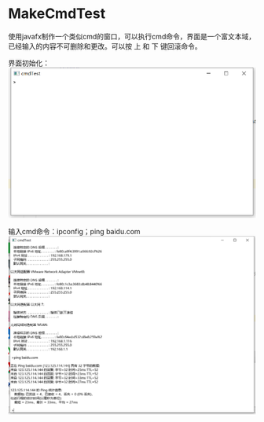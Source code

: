 # MakeCmdTest
使用javafx制作一个类似cmd的窗口，可以执行cmd命令，界面是一个富文本域，已经输入的内容不可删除和更改。可以按 上 和 下 键回滚命令。
 
界面初始化：
![Image text](https://github.com/yanzhao77/MakeCmdTest/blob/master/src/images/%E5%BE%AE%E4%BF%A1%E5%9B%BE%E7%89%87_20190713155959.png)


输入cmd命令：ipconfig；ping baidu.com
![Image text](https://github.com/yanzhao77/MakeCmdTest/blob/master/src/images/%E5%BE%AE%E4%BF%A1%E5%9B%BE%E7%89%87_20190713155926.png)

